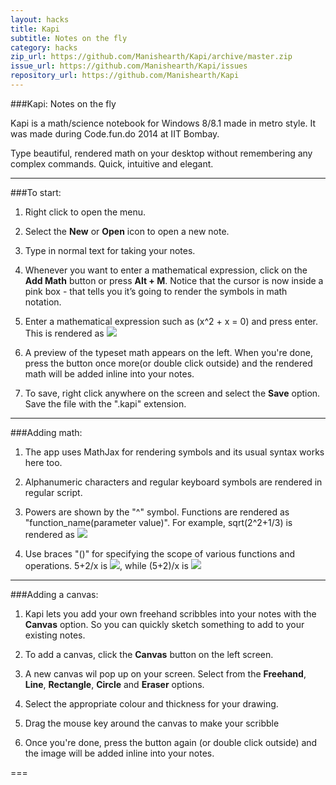 ```yaml
---
layout: hacks
title: Kapi
subtitle: Notes on the fly
category: hacks
zip_url: https://github.com/Manishearth/Kapi/archive/master.zip
issue_url: https://github.com/Manishearth/Kapi/issues
repository_url: https://github.com/Manishearth/Kapi
---
```


###Kapi: Notes on the fly

Kapi is a math/science notebook for Windows 8/8.1 made in metro style. It was made during Code.fun.do 2014 at IIT Bombay.

Type beautiful, rendered math on your desktop without remembering any complex commands. Quick, intuitive and elegant. 

---
###To start:

1.	Right click to open the menu.

2.	Select the <b>New</b> or <b>Open</b> icon to open a new note.

3.	Type in normal text for taking your notes.

4.	Whenever you want to enter a mathematical expression, click on the <b>Add Math</b> button or press <b>Alt + M</b>.
Notice that the cursor is now inside a pink box - that tells you it’s going to render the symbols in math notation.

5.	Enter a mathematical expression such as (x^2 + x = 0) and press enter. This is rendered as <img src="http://latex.codecogs.com/svg.latex?x^{2} + x = 0" border="0"/>

6.	A preview of the typeset math appears on the left. When you're done, press the button once more(or double click outside) and the rendered math will be added inline into your notes.

7.	To save, right click anywhere on the screen and select the <b>Save</b> option. Save the file with the ".kapi" extension.

---
###Adding math:

1. The app uses MathJax for rendering symbols and its usual syntax works here too.

2. Alphanumeric characters and regular keyboard symbols are rendered in regular script.

3. Powers are shown by the "^" symbol. Functions are rendered as "function_name(parameter value)". For example, sqrt(2^2+1/3) is rendered as <img src="http://latex.codecogs.com/svg.latex?\sqrt{2^{2}+\frac{1}{3} }" border="0"/>

4. Use braces "()" for specifying the scope of various functions and operations. 5+2/x is  <img src="http://latex.codecogs.com/svg.latex?5+\frac{2}{x}" border="0"/>, while (5+2)/x is  <img src="http://latex.codecogs.com/svg.latex?\frac{5+2}{x}" border="0"/>

----
###Adding a canvas:

1. Kapi lets you add your own freehand scribbles into your notes with the <b>Canvas</b> option. So you can quickly sketch something to add to your existing notes.

2. To add a canvas, click the <b>Canvas</b> button on the left screen.

3. A new canvas wil pop up on your screen. Select from the <b>Freehand</b>, <b>Line</b>, <b>Rectangle</b>, <b>Circle</b> and <b>Eraser</b> options.

4. Select the appropriate colour and thickness for your drawing.

5. Drag the mouse key around the canvas to make your scribble

6. Once you're done, press the button again (or double click outside) and the image will be added inline into your notes.

===

<!--
Here are a few snapshots:

<script>
$(document).ready(function() {
    $('.pics').cycle({
		fx: 'scrollDown',
		speed:    250, 
                timeout:  2000 
	});
});
</script>

<div class="pics"> 
    <img src="{{site.url}}/img/rr1.jpg" width="400" height="224" /> 
    <img src="{{site.url}}/img/rr2.jpg" width="400" height="224" /> 
    <img src="{{site.url}}/img/rr3.jpg" width="400" height="224" /> 
    <img src="{{site.url}}/img/rr4.jpg" width="400" height="224" /> 
    <img src="{{site.url}}/img/rr5.jpg" width="400" height="224" /> 
</div> -->
